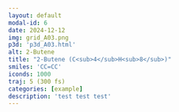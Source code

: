 ```yaml
---
layout: default
modal-id: 6
date: 2024-12-12
img: grid_A03.png
p3d: 'p3d_A03.html'
alt: 2-Butene
title: "2-Butene (C<sub>4</sub>H<sub>8</sub>)"
smiles: 'CC=CC'
iconds: 1000
traj: 5 (300 fs)
categories: [example]
description: 'test test test'
---
```


